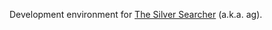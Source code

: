 Development environment for [The Silver Searcher](https://github.com/ggreer/the_silver_searcher) (a.k.a. ag).
